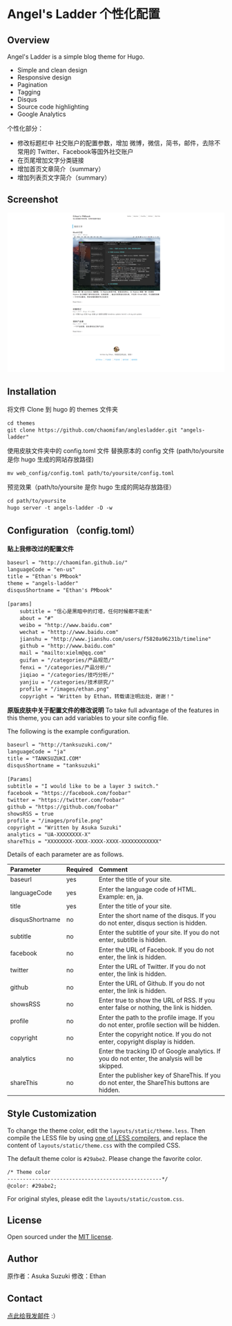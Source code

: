 # Angel's Ladder 个性化配置

## Overview

Angel's Ladder is a simple blog theme for Hugo.
* Simple and clean design
* Responsive design
* Pagination
* Tagging
* Disqus
* Source code highlighting
* Google Analytics

个性化部分：
* 修改标题栏中 社交账户的配置参数，增加 微博，微信，简书，邮件，去除不常用的 Twitter、Facebook等国外社交账户
* 在页尾增加文字分类链接
* 增加首页文章简介（summary）
* 增加列表页文字简介（summary）



## Screenshot

![](https://github.com/chaomifan/anglesladder/blob/master/screenshot/1.png?raw=true)  


## Installation

将文件 Clone 到 hugo 的 themes 文件夹
```
cd themes
git clone https://github.com/chaomifan/anglesladder.git "angels-ladder"
```

使用皮肤文件夹中的 config.toml 文件 替换原本的 config 文件 (path/to/yoursite 是你 hugo 生成的网站存放路径)
````
mv web_config/config.toml path/to/yoursite/config.toml
````

预览效果（path/to/yoursite 是你 hugo 生成的网站存放路径）
````
cd path/to/yoursite
hugo server -t angels-ladder -D -w
````


## Configuration （config.toml）

**贴上我修改过的配置文件**

````
baseurl = "http://chaomifan.github.io/"
languageCode = "en-us"
title = "Ethan's PMbook"
theme = "angels-ladder"
disqusShortname = "Ethan's PMbook"

[params]
	subtitle = "信心是黑暗中的灯塔，任何时候都不能丢"
	about = "#"
	weibo = "http://www.baidu.com"
    wechat = "htttp://www.baidu.com"
	jianshu = "http://www.jianshu.com/users/f5820a96231b/timeline"
	github = "http://www.baidu.com"
	mail = "mailto:xielm@qq.com"
	guifan = "/categories/产品规范/"
	fenxi = "/categories/产品分析/"
	jiqiao = "/categories/技巧分析/"
	yanjiu = "/categories/技术研究/"
	profile = "/images/ethan.png"
	copyright = "Written by Ethan，转载请注明出处，谢谢！"
````


**原版皮肤中关于配置文件的修改说明**
To take full advantage of the features in this theme, you can add variables to your site config file.

The following is the example configuration.

````
baseurl = "http://tanksuzuki.com/"
languageCode = "ja"
title = "TANKSUZUKI.COM"
disqusShortname = "tanksuzuki"

[Params]
subtitle = "I would like to be a layer 3 switch."
facebook = "https://facebook.com/foobar"
twitter = "https://twitter.com/foobar"
github = "https://github.com/foobar"
showsRSS = true
profile = "/images/profile.png"
copyright = "Written by Asuka Suzuki"
analytics = "UA-XXXXXXXX-X"
shareThis = "XXXXXXXX-XXXX-XXXX-XXXX-XXXXXXXXXXXX"
````

Details of each parameter are as follows.

| Parameter | Required | Comment |
| :--- | :--- | :--- |
| baseurl | yes | Enter the title of your site. |
| languageCode | yes | Enter the language code of HTML. Example: en, ja. |
| title | yes | Enter the title of your site. |
| disqusShortname | no | Enter the short name of the disqus. If you do not enter, disqus section is hidden. |
| subtitle | no | Enter the subtitle of your site. If you do not enter, subtitle is hidden. |
| facebook | no | Enter the URL of Facebook. If you do not enter, the link is hidden. |
| twitter | no | Enter the URL of Twitter. If you do not enter, the link is hidden. |
| github | no | Enter the URL of Github. If you do not enter, the link is hidden. |
| showsRSS | no | Enter true to show the URL of RSS. If you enter false or nothing, the link is hidden. |
| profile | no | Enter the path to the profile image. If you do not enter, profile section will be hidden. |
| copyright | no | Enter the copyright notice. If you do not enter, copyright display is hidden. |
| analytics | no | Enter the tracking ID of Google analytics. If you do not enter, the analysis will be skipped. |
| shareThis | no | Enter the publisher key of ShareThis. If you do not enter, the ShareThis buttons are hidden. 


## Style Customization

To change the theme color, edit the `layouts/static/theme.less`.
Then compile the LESS file by using [one of LESS compilers](http://leafo.net/lessphp/editor.html),
and replace the content of `layouts/static/theme.css` with the compiled CSS.

The default theme color is `#29abe2`.
Please change the favorite color.

````
/* Theme color
--------------------------------------------------*/
@color: #29abe2;
````

For original styles, please edit the `layouts/static/custom.css`.


## License

Open sourced under the [MIT license](https://github.com/tanksuzuki/angels-ladder/blob/master/LICENSE.md).


## Author

原作者：Asuka Suzuki
修改：Ethan 
## Contact

[点此给我发邮件](mailto:xielm@qq.com)   :）


